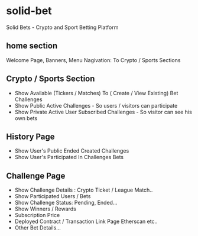 # solid-bet
Solid Bets - Crypto and Sport Betting Platform

## home section
Welcome Page, Banners, Menu Nagivation: To Crypto / Sports Sections

## Crypto / Sports Section
* Show Available (Tickers / Matches) To ( Create / View Existing) Bet Challenges
* Show Public Active Challenges - So users / visitors can participate 
* Show Private Active User Subscribed Challenges - So visitor can see his own bets

## History Page
* Show User's Public Ended Created Challenges
* Show User's Participated In Challenges Bets

## Challenge Page
* Show Challenge Details : Crypto Ticket / League Match..
* Show Participated Users / Bets
* Show Challenge Status: Pending, Ended...
* Show Winners / Rewards
* Subscription Price
* Deployed Contract / Transaction Link Page Etherscan etc..
* Other Bet Details...
